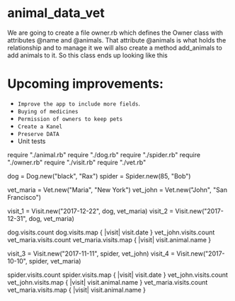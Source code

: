 # animal_data_vet
We are going to create a file owner.rb which defines the Owner class with attributes @name and @animals. That attribute @animals is what holds the relationship and to manage it we will also create a method add_animals to add animals to it. So this class ends up looking like this

# Upcoming improvements:

- `Improve the app to include more fields`.
- `Buying of medicines`
- `Permission of owners to keep pets`
- `Create a Kanel`
- `Preserve DATA`
- Unit tests

require "./animal.rb"
require "./dog.rb"
require "./spider.rb"
require "./owner.rb"
require "./visit.rb"
require "./vet.rb"

dog = Dog.new("black", "Rax")
spider = Spider.new(85, "Bob")

vet_maria = Vet.new("Maria", "New York")
vet_john = Vet.new("John", "San Francisco")

visit_1 = Visit.new("2017-12-22", dog, vet_maria)
visit_2 = Visit.new("2017-12-31", dog, vet_maria)

dog.visits.count
dog.visits.map { |visit| visit.date }
vet_john.visits.count
vet_maria.visits.count
vet_maria.visits.map { |visit| visit.animal.name }

visit_3 = Visit.new("2017-11-11", spider, vet_john)
visit_4 = Visit.new("2017-10-10", spider, vet_maria)

spider.visits.count
spider.visits.map { |visit| visit.date }
vet_john.visits.count
vet_john.visits.map { |visit| visit.animal.name }
vet_maria.visits.count
vet_maria.visits.map { |visit| visit.animal.name }
